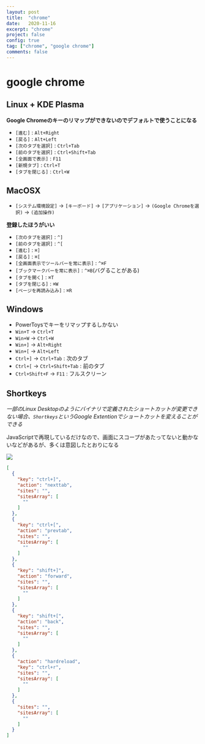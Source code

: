 ```yaml
---
layout: post
title:  "chrome"
date:   2020-11-16
excerpt: "chrome"
project: false
config: true
tag: ["chrome", "google chrome"]
comments: false
---
```


# google chrome

## Linux + KDE Plasma
**Google Chromeのキーのリマップができないのでデフォルトで使うことになる**  
 - `[進む]` : `Alt+Right`
 - `[戻る]` : `Alt+Left`
 - `[次のタブを選択]` : `Ctrl+Tab`
 - `[前のタブを選択]` : `Ctrl+Shift+Tab`
 - `[全画面で表示]` : `F11`
 - `[新規タブ]` : `Ctrl+T`
 - `[タブを閉じる]` : `Ctrl+W`


## MacOSX
 - `[システム環境設定]` -> `[キーボード]` -> `[アプリケーション]` -> `(Google Chromeを選択)` -> `(追加操作)`

**登録したほうがいい**  
 - `[次のタブを選択]` : `^]`
 - `[前のタブを選択]` : `^[`
 - `[進む]` : `⌘]`
 - `[戻る]` : `⌘[`
 - `[全画面表示でツールバーを常に表示]` : `^⌘F`
 - `[ブックマークバーを常に表示]` : `^⌘B`(バグることがある)
 - `[タブを開く]` : `⌘T`
 - `[タブを閉じる]` : `⌘W`
 - `[ページを再読み込み]` : `⌘R`

## Windows
 - PowerToysでキーをリマップするしかない
 - `Win+T` -> `Ctrl+T`
 - `Win+W` -> `Ctrl+W`
 - `Win+]` -> `Alt+Right`
 - `Win+[` -> `Alt+Left`
 - `Ctrl+]` -> `Ctrl+Tab` : 次のタブ
 - `Ctrl+[` -> `Ctrl+Shift+Tab` : 前のタブ
 - `Ctrl+Shift+F` -> `F11` : フルスクリーン


## Shortkeys
*一部のLinux Desktopのようにバイナリで定義されたショートカットが変更できない場合、`Shortkeys`というGoogle Extentionでショートカットを変えることができる*  

JavaScriptで再現しているだけなので、画面にスコープがあたってないと動かないなどがあるが、多くは意図したとおりになる  

<div style="align: center !important; width: 500px !important;">
  <img src="https://user-images.githubusercontent.com/4949982/99498297-911a2e00-29ba-11eb-832e-c075d3adc086.png">
</div>

```json
[
  {
    "key": "ctrl+]",
    "action": "nexttab",
    "sites": "",
    "sitesArray": [
      ""
    ]
  },
  {
    "key": "ctrl+[",
    "action": "prevtab",
    "sites": "",
    "sitesArray": [
      ""
    ]
  },
  {
    "key": "shift+]",
    "action": "forward",
    "sites": "",
    "sitesArray": [
      ""
    ]
  },
  {
    "key": "shift+[",
    "action": "back",
    "sites": "",
    "sitesArray": [
      ""
    ]
  },
  {
    "action": "hardreload",
    "key": "ctrl+r",
    "sites": "",
    "sitesArray": [
      ""
    ]
  },
  {
    "sites": "",
    "sitesArray": [
      ""
    ]
  }
]
```
